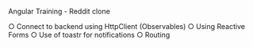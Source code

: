 
Angular Training - Reddit clone 

○ Connect to backend using HttpClient (Observables)
○ Using Reactive Forms
○ Use of toastr for notifications
○ Routing
